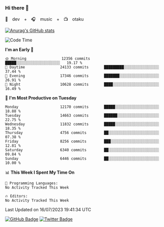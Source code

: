### Hi there 👋

🚀　dev　+　🎧　music　+　📺　otaku


[![Anurag's GitHub stats](https://github-readme-stats.vercel.app/api?username=koheitasaka&count_private=true&show_icons=true&theme=monokai)](https://github.com/koheitasaka/github-readme-stats)

<!--START_SECTION:waka-->
![Code Time](http://img.shields.io/badge/Code%20Time-1%2C161%20hrs%2023%20mins-blue)

**I'm an Early 🐤** 

```text
🌞 Morning                12356 commits       █████░░░░░░░░░░░░░░░░░░░░   19.17 % 
🌆 Daytime                24133 commits       █████████░░░░░░░░░░░░░░░░   37.44 % 
🌃 Evening                17346 commits       ███████░░░░░░░░░░░░░░░░░░   26.91 % 
🌙 Night                  10628 commits       ████░░░░░░░░░░░░░░░░░░░░░   16.49 % 
```
📅 **I'm Most Productive on Tuesday** 

```text
Monday                   12170 commits       █████░░░░░░░░░░░░░░░░░░░░   18.88 % 
Tuesday                  14663 commits       ██████░░░░░░░░░░░░░░░░░░░   22.75 % 
Wednesday                11832 commits       █████░░░░░░░░░░░░░░░░░░░░   18.35 % 
Thursday                 4756 commits        ██░░░░░░░░░░░░░░░░░░░░░░░   07.38 % 
Friday                   8256 commits        ███░░░░░░░░░░░░░░░░░░░░░░   12.81 % 
Saturday                 6340 commits        ██░░░░░░░░░░░░░░░░░░░░░░░   09.84 % 
Sunday                   6446 commits        ██░░░░░░░░░░░░░░░░░░░░░░░   10.00 % 
```


📊 **This Week I Spent My Time On** 

```text
💬 Programming Languages: 
No Activity Tracked This Week

🔥 Editors: 
No Activity Tracked This Week
```


 Last Updated on 16/07/2023 19:41:34 UTC
<!--END_SECTION:waka-->

[![GitHub Badge](https://img.shields.io/badge/GitHub-100000?style=for-the-badge&logo=github&logoColor=white)](https://github.com/koheitasaka)
[![Twitter Badge](https://img.shields.io/badge/Twitter-1DA1F2?style=for-the-badge&logo=twitter&logoColor=white)](https://twitter.com/sleep_asleep_)
